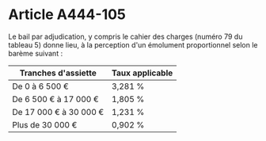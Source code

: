 # Article A444-105

Le bail par adjudication, y compris le cahier des charges (numéro 79 du tableau 5) donne lieu, à la perception d'un émolument proportionnel selon le barème suivant :

| Tranches d'assiette | Taux applicable |
| --- | --- |
| De 0 à 6 500 € | 3,281 % |
| De 6 500 € à 17 000 € | 1,805 % |
| De 17 000 € à 30 000 € | 1,231 % |
| Plus de 30 000 € | 0,902 % |
